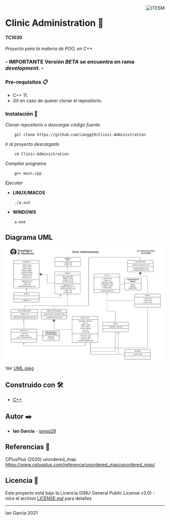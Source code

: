 <a href="#">
    <img src="https://javier.rodriguez.org.mx/itesm/2014/tecnologico-de-monterrey-black.png" alt="ITESM" title="ITESM" align="right" height="60" />
</a>

# Clinic Administration 🏥

#### TC1030
_Proyecto para la materia de POO, en C++._

### - **IMPORTANTE** Versión *BETA* se encuentra en rama *development*. -

### Pre-requisitos 📋

* C++ 11.
* _Git_ en caso de querer clonar el repositorio.

### Instalación 🔧

_Clonar repositorio o descargar código fuente._

```shell
    git clone https://github.com/iangg29/Clinic-Administration
```

_Ir al proyecto descargado_

```shell
    cd Clinic-Administration
```

_Compilar programa_

```shell
    g++ main.cpp
```

_Ejecutar_

- **LINUX/MACOS**
```shell
    ./a.out
```
- **WINDOWS**
```shell
    a.exe
```

## Diagrama UML

<p align="center">
    <img src="UML.jpeg" alt="Diagrama UML">
</p>

Ver [UML.jpeg](UML.jpeg)

## Construido con 🛠️

* [C++](https://en.wikipedia.org/wiki/C%2B%2B)

## Autor ✒️

* **Ian García** - [iangg29](https://github.com/iangg29)

## Referencias 📃

CPlusPlus (2020) unordered_map. https://www.cplusplus.com/reference/unordered_map/unordered_map/

## Licencia 📄

Este proyecto está bajo la Licencia (GNU General Public License v3.0) - mira el archivo [LICENSE.md](LICENSE.md) para detalles

---
Ian García 2021
